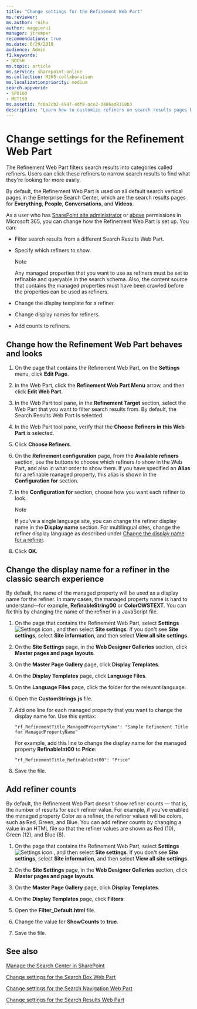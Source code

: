 ```yaml
---
title: "Change settings for the Refinement Web Part"
ms.reviewer: 
ms.author: ruihu
author: maggierui
manager: jtremper
recommendations: true
ms.date: 6/29/2018
audience: Admin
f1.keywords:
- NOCSH
ms.topic: article
ms.service: sharepoint-online
ms.collection: M365-collaboration
ms.localizationpriority: medium
search.appverid:
- SPO160
- MET150
ms.assetid: fc0a2cb2-4947-4df8-ace2-3486ad8318b3
description: "Learn how to customize refiners on search results pages by changing settings in the Refinement Web Part. The Refinement Web Part filters search results into categories called refiners."
---
```


# Change settings for the Refinement Web Part

The Refinement Web Part filters search results into categories called refiners. Users can click these refiners to narrow search results to find what they're looking for more easily.
  
By default, the Refinement Web Part is used on all default search vertical pages in the Enterprise Search Center, which are the search results pages for **Everything**, **People**, **Conversations**, and **Videos**.
  
As a user who has [SharePoint site administrator](/sharepoint/sharepoint-admin-role) or [above](/sharepoint/site-permissions) permissions in Microsoft 365, you can change how the Refinement Web Part is set up. You can:
  
- Filter search results from a different Search Results Web Part.
- Specify which refiners to show.

    > [!NOTE]
    > Any managed properties that you want to use as refiners must be set to refinable and queryable in the search schema. Also, the content source that contains the managed properties must have been crawled before the properties can be used as refiners.
  
- Change the display template for a refiner.
- Change display names for refiners.
    
- Add counts to refiners.
    
## Change how the Refinement Web Part behaves and looks
<a name="__toc348362488"> </a>

1. On the page that contains the Refinement Web Part, on the **Settings** menu, click **Edit Page**.
    
2. In the Web Part, click the **Refinement Web Part Menu** arrow, and then click **Edit Web Part**.
    
3. In the Web Part tool pane, in the **Refinement Target** section, select the Web Part that you want to filter search results from. By default, the Search Results Web Part is selected.
    
4. In the Web Part tool pane, verify that the **Choose Refiners in this Web Part** is selected.
    
5. Click **Choose Refiners**.
    
6. On the **Refinement configuration** page, from the **Available refiners** section, use the buttons to choose which refiners to show in the Web Part, and also in what order to show them. If you have specified an **Alias** for a refinable managed property, this alias is shown in the **Configuration for** section.
    
7. In the **Configuration for** section, choose how you want each refiner to look.
    
    > [!NOTE]
    >  If you've a single language site, you can change the refiner display name in the **Display name** section. For multilingual sites, change the refiner display language as described under [Change the display name for a refiner](refinement-web-part.md#__change_the_display).
  
8. Click **OK**.
    
## Change the display name for a refiner in the classic search experience
<a name="__change_the_display"> </a>

By default, the name of the managed property will be used as a display name for the refiner. In many cases, the managed property name is hard to understand—for example, **RefinableString00** or **ColorOWSTEXT**. You can fix this by changing the name of the refiner in a JavaScript file.
  
1. On the page that contains the Refinement Web Part, select **Settings** ![Settings icon.](media/a47a06c3-83fb-46b2-9c52-d1bad63e3e60.png), and then select **Site settings**. If you don't see **Site settings**, select **Site information**, and then select **View all site settings**.
    
2. On the **Site Settings** page, in the **Web Designer Galleries** section, click **Master pages and page layouts**.
    
3. On the **Master Page Gallery** page, click **Display Templates**.
    
4. On the **Display Templates** page, click **Language Files**.
    
5. On the **Language Files** page, click the folder for the relevant language.
    
6. Open the **CustomStrings.js** file.
    
7. Add one line for each managed property that you want to change the display name for. Use this syntax:
    
     `"rf_RefinementTitle_ManagedPropertyName": "Sample Refinement Title for ManagedPropertyName"`
    
    For example, add this line to change the display name for the managed property **RefinableInt00** to **Price**:
  
      `"rf_RefinementTitle_RefinableInt00": "Price"`

8. Save the file.
    
## Add refiner counts
<a name="__toc348362490"> </a>

By default, the Refinement Web Part doesn't show refiner counts — that is, the number of results for each refiner value. For example, if you've enabled the managed property Color as a refiner, the refiner values will be colors, such as Red, Green, and Blue. You can add refiner counts by changing a value in an HTML file so that the refiner values are shown as Red (10), Green (12), and Blue (8).
  
1. On the page that contains the Refinement Web Part, select **Settings** ![Settings icon.](media/a47a06c3-83fb-46b2-9c52-d1bad63e3e60.png), and then select **Site settings**. If you don't see **Site settings**, select **Site information**, and then select **View all site settings**.
    
2. On the **Site Settings** page, in the **Web Designer Galleries** section, click **Master pages and page layouts**.
    
3. On the **Master Page Gallery** page, click **Display Templates**.
    
4. On the **Display Templates** page, click **Filters**.
    
5. Open the **Filter_Default.html** file.
    
6. Change the value for **ShowCounts** to **true**.
    
7. Save the file.
    
## See also
<a name="__toc348362490"> </a>

[Manage the Search Center in SharePoint](manage-search-center.md)
  
[Change settings for the Search Box Web Part](search-box-web-part.md)
  
[Change settings for the Search Navigation Web Part](search-navigation-web-part.md)
  
[Change settings for the Search Results Web Part](https://support.office.com/article/40ff85b3-bc5e-4230-b1dd-f088188e487e)
